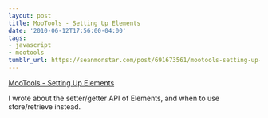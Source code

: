 ```yaml
---
layout: post
title: MooTools - Setting Up Elements
date: '2010-06-12T17:56:00-04:00'
tags:
- javascript
- mootools
tumblr_url: https://seanmonstar.com/post/691673561/mootools-setting-up-elements
---
```

[MooTools - Setting Up Elements](http://mootools.net/blog/2010/06/10/setting-up-elements/comment-page-1/#comment-1132)  

I wrote about the setter/getter API of Elements, and when to use store/retrieve instead.

